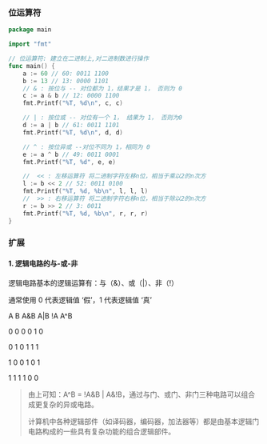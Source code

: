 ### 位运算符

```go
package main

import "fmt"

// 位运算符: 建立在二进制上,对二进制数进行操作
func main() {
	a := 60 // 60: 0011 1100
	b := 13 // 13: 0000 1101
	// & : 按位与 -- 对位都为 1，结果才是 1， 否则为 0
	c := a & b // 12: 0000 1100
	fmt.Printf("%T, %d\n", c, c)

	// | : 按位或 -- 对位有一个 1， 结果为 1， 否则为0
	d := a | b // 61: 0011 1101
	fmt.Printf("%T, %d\n", d, d)

	// ^ : 按位异或 --对位不同为 1，相同为 0
	e := a ^ b // 49: 0011 0001
	fmt.Printf("%T, %d", e, e)

	//	<< : 左移运算符 将二进制字符左移n位，相当于乘以2的n次方
	l := b << 2 // 52: 0011 0100
	fmt.Printf("%T, %d, %b\n", l, l, l)
	//	>> : 右移运算符 将二进制字符右移n位，相当于除以2的n次方
	r := b >> 2 // 3: 0011
	fmt.Printf("%T, %d, %b\n", r, r, r)
}

```

### 扩展

#### 1. 逻辑电路的与-或-非

逻辑电路基本的逻辑运算有：与（&）、或（|）、非（!）

通常使用 0 代表逻辑值 ‘假’，1 代表逻辑值 ‘真’

A 	B	A&B	A|B	!A	A^B

0	 0		0		0		1		0

0	 1		0		1		1		1

1	 0		0		1		0		1

1	 1		1		1		0		0

> 由上可知：A^B = !A&B | A&!B，通过与门、或门、非门三种电路可以组合成更复杂的异或电路。
>
> 计算机中各种逻辑部件（如译码器，编码器，加法器等）都是由基本逻辑门电路构成的一些具有复杂功能的组合逻辑部件。